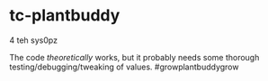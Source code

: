# tc-plantbuddy

4 teh sys0pz

The code _theoretically_ works, but it probably needs some thorough testing/debugging/tweaking of values.
\#growplantbuddygrow
